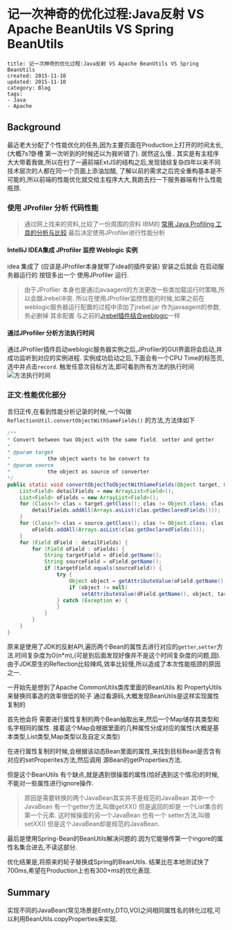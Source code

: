 # 记一次神奇的优化过程:Java反射 VS Apache BeanUtils VS Spring BeanUtils

```metadata
title: 记一次神奇的优化过程:Java反射 VS Apache BeanUtils VS Spring BeanUtils
created: 2015-11-10
updated: 2015-11-10
category: Blog
tags:
- Java
- Apache
```



## Background
最近老大分配了个性能优化的任务,因为主要页面在Production上打开的时间太长,(大概7s?卧槽 第一次听到的时候还以为我听错了).
居然这么慢..
其实是有主程序大大带着我做,所以在扫了一遍前端ExtJS的结构之后,发现错综复杂四年以来不同技术层次的人都在同一个页面上添油加醋,
了解以前的需求之后完全重构基本是不可能的,所以前端的性能优化就交给主程序大大,我跑去扫一下服务器端有什么性能瓶颈.


### 使用 JProfiler 分析 代码性能
> 通过网上找来的资料,比较了一份周围的资料
> IBM的 [常用 Java Profiling 工具的分析与比较](https://www.ibm.com/developerworks/cn/java/j-lo-profiling/)
> 最后决定使用JProfiler进行性能分析

#### IntelliJ IDEA集成 JProfiler 监控 Weblogic 实例
idea 集成了 (应该是JProfiler本身就带了idea的插件安装) 安装之后就会 在启动服务器运行的 按钮多出一个 使用JProfiler 运行.
> 由于JProfiler 本身也是通过javaagent的方法更改一些类加载运行时策略,所以会跟Jrebel冲突.
> 所以在使用JProfiler监控性能的时候,如果之前在weblogic服务器运行配置的过程中添加了jrebel.jar 作为javaagent的参数,务必删掉
> 其余配置 与之前的[Jrebel插件结合weblogic](https://blog.aquariuslt.com/2015/10/08/jrebel-configuration-with-weblogic-in-idea/)一样

#### 通过JProfiler 分析方法执行时间
通过JProfiler插件启动weblogic服务器实例之后,JProfiler的GUI界面将会启动,并成功监听到对应的实例进程.
实例成功启动之后,下面会有一个CPU Time的标签页,选中并点击`record`.
触发任意次目标方法,即可看到所有方法的执行时间
![方法执行时间](https://img.alicdn.com/tfscom/TB1Q_QmKpXXXXaAXpXXXXXXXXXX.png)



### 正文:性能优化部分
言归正传,在看到性能分析记录的时候,一个叫做
`ReflectionUtil.convertObjectWithSameFields()`
的方法,方法体如下
``` Java
/**
* Convert between two Object with the same field, setter and getter
*
* @param target
*            the object wants to be convert to
* @param source
*            the object as source of converter
*/
public static void convertObjectToObjectWithSameFields(Object target, Object source) {
    List<Field> detailFields = new ArrayList<Field>();
    List<Field> oFields = new ArrayList<Field>();
    for (Class<?> clas = target.getClass(); clas != Object.class; clas = clas.getSuperclass()) {
        detailFields.addAll(Arrays.asList(clas.getDeclaredFields()));
    }
    for (Class<?> clas = source.getClass(); clas != Object.class; clas = clas.getSuperclass()) {
        oFields.addAll(Arrays.asList(clas.getDeclaredFields()));
    }
    for (Field dField : detailFields) {
        for (Field oField : oFields) {
            String targetField = dField.getName();
            String sourceField = oField.getName();
            if (targetField.equals(sourceField)) {
                try {
                    Object object = getAttributeValue(oField.getName(), source, true);
                    if (object != null)
                        setAttributeValue(dField.getName(), object, target, object.getClass());
                } catch (Exception e) {
                }
            }
        }
    }
}
```
原来是使用了JDK的反射API,遍历两个Bean的属性去进行对应的`getter`,`setter`方法.时间复杂度为O(n*m),(可是到后面发现好像并不是这个时间复杂度的问题,囧).
由于JDK原生的Reflection比较辣鸡,效率比较慢,所以造成了本次性能瓶颈的原因之一.

一开始先是想到了Apache CommonUtils类库里面的BeanUtils 和 PropertyUtils来替换同事造的效率很低的轮子
通过看源码,大概发现BeanUtils是这样实现属性复制的

首先他会将 需要进行属性复制的两个Bean抽取出来,然后一个Map储存其类型和名字相同的属性.
接着这个Map会根据里面的几种属性分成对应的属性(大概是基本类型,List类型,Map类型以及自定义类型)

在进行属性复制的时候,会根据该动态Bean里面的属性,来找到目标Bean是否含有对应的setProperites方法,然后调用 源Bean的getProperties方法.

但是这个BeanUtils 有个缺点,就是遇到很操蛋的属性(恰好遇到这个情况)的时候,不能对一些属性进行ignore操作.

> 原因是需要转换的两个JavaBean其实并不是规范的JavaBean
> 其中一个JavaBean 有一个getter方法,叫做getXX() 但是返回的却是 一个List集合的第一个元素.
> 这时候操蛋的另一个JavaBean 也有一个 setter方法,叫做setXX() 但是这个JavaBean却是规范的JavaBean.

最后是使用Spring-Bean的BeanUtils解决问题的.因为它能够传第一个ingore的属性名集合进去,不读这部分.



优化结果是,将原来的轮子替换成Spring的BeanUtils.
结果比在本地测试快了700ms,希望在Production上也有300+ms的优化表现.






## Summary
实现不同的JavaBean(常见场景是Entity,DTO,VO)之间相同属性名的转化过程,可以利用BeanUtils.copyProperties来实现.

















